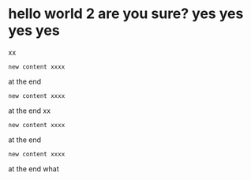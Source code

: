 # hello world 2 are you sure? yes yes yes yes

xx

```
new content xxxx
```

at the end

```
new content xxxx
```

at the end xx

```
new content xxxx
```

at the end

```
new content xxxx
```

at the end what